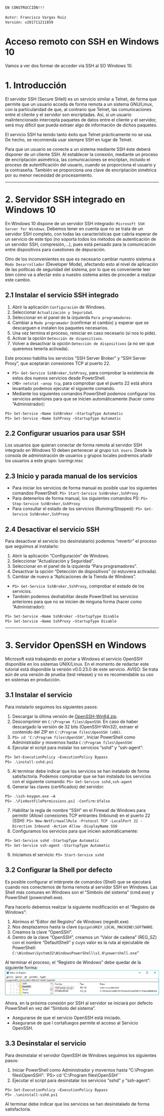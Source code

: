     EN CONSTRUCCIÓN!!!

    Autor: Francisco Vargas Ruiz
    Versión: v201711211859

# Acceso remoto con SSH en Windows 10

Vamos a ver dos formar de acceder vía SSH al SO Windows 10.

# 1. Introducción

El servidor SSH (Secure SHell) es un servicio similar a Telnet, de forma que permite que un usuario acceda de forma remota a un sistema GNU/Linux, con la particularidad de que, al contrario que Telnet, las comunicaciones entre el cliente y el servidor son encriptadas. Así, si un usuario malintencionado intercepta paquetes de datos entre el cliente y el servidor, será muy difícil que pueda extraer algo de información de dichos paquetes.

El servicio SSH ha tenido tanto éxito que Telnet prácticamente no se usa. De hecho, se recomienda usar siempre SSH en lugar de Telnet.

Para que un usuario se conecte a un sistema mediante SSH éste deberá disponer de un cliente SSH. Al establecer la conexión, mediante un proceso de encriptación asimétrica, las comunicaciones se encriptan, incluido el proceso de autentificación del usuario, cuando se proporciona el usuario y la contraseña. También se proporciona una clave de encriptación simétrica por su
menor necesidad de procesamiento.

---

# 2. Servidor SSH integrado en Windows 10

En Windows 10 dispone de un servidor SSH integrado: `Microsoft SSH Server for Windows`.
Debemos tener en cuenta que no se trata de un servidor SSH completo, con todas las características que cabría esperar de un
servicio de este tipo (no soporta todos los métodos de autenticación de un servidor SSH, compresión,...), pues está pensado para la comunicación entre dispositivos para cuestiones de depuración.

Otro de los inconvenientes es que es necesario cambiar nuestro sistema a `Modo Desarrollador` (Developer Mode), afectando
esto al nivel de aplicación de las políticas de seguridad del sistema, por lo que es conveniente leer bien cómo va a afectar esto a nuestro sistema antes de proceder a realizar este cambio.

## 2.1 Instalar el servicio SSH integrado

1. Abrir la aplicación `Configuración` de Windows.
2. Seleccionar `Actualización y Seguridad`.
3. Seleccionar en el panel de la izquierda `Para programadores`.
4. Cambiar a `Modo programador` (confirmar el cambio) y esperar que se descarguen e instalen los paquetes necesarios.
5. Una vez termina el proceso, reiniciar en caso necesario (si nos lo pide).
6. Activar la opción `Detección de dispositivos`.
7. Volver a desactivar la opción `Detección de dispositivos` (a no ser que queremos tenerla activada).

Este proceso habilita los servicios “SSH Server Broker” y “SSH Server Proxy”, que aceptarán conexiones TCP al puerto 22.

* `PS> Get-Service SshBroker,SshProxy`, para comprobar la existencia de estos dos nuevos servicios desde PowerShell.
* `CMD> netstat –anop tcp`, para comprobar que el puerto 22 está ahora levantado podemos ejecutar el siguiente comando.
* Mediante los siguientes comandos PowerShell podemos configurar los servicios anteriores para que se inicien automáticamente
(hacer como “Administrador):
```
PS> Set-Service –Name SshBroker –StartupType Automatic
PS> Set-Service –Name SshProxy –StartupType Automatic
```

## 2.2 Configurar usuarios para usar SSH

Los usuarios que quieran conectar de forma remota al servidor SSH integrado en Windows 10 deben pertenecer al grupo `Ssh
Users`. Desde la consola de administración de usuarios y grupos locales podremos añadir los usuarios a este grupo:
lusrmgr.msc

## 2.3 Inicio y parada manual de los servicios

* Para iniciar los servicios de forma manual es posible usar los siguientes comandos PowerShell: `PS> Start-Service SshBroker,SshProxy`
* Para detenerlos de forma manual, los siguientes comandos PS: `PS> Stop-Service SshBroker,SshProxy`
* Para consultar el estado de los servicios (Running/Stopped): `PS> Get-Service SshBroker,SshProxy`

## 2.4 Desactivar el servicio SSH

Para desactivar el servicio (no desinstalarlo) podemos “revertir” el proceso que seguimos al instalarlo:
1. Abrir la aplicación “Configuración” de Windows.
2. Seleccionar “Actualización y Seguridad”.
3. Seleccionar en el panel de la izquierda “Para programadores”.
4. Desactivar la opción “Detección de dispositivos” (si estuviera activada).
5. Cambiar de nuevo a “Aplicaciones de la Tienda de Windows”.

* `PS> Get-Service SshBroker,SshProxy`, comprobar el estado de los servicios.
* También podemos deshabilitar desde PowerShell los servicios anteriores para que no se inicien de ninguna forma (hacer como
“Administrador):
```
PS> Set-Service –Name SshBroker –StartupType Disable
PS> Set-Service –Name SshProxy –StartupType Disable
```

---

# 3. Servidor OpenSSH en Windows

Microsoft está trabajando en portar a Windows el servicio OpenSSH disponible en los sistemas UNIX/Linux. En el momento de
redactar este tutorial está disponible la versión v0.0.23.0 de este servicio.
AVISO: Se trata aún de una versión de prueba (test release) y no es recomendable su uso en sistemas en producción.

## 3.1 Instalar el servicio

Para instalarlo seguimos los siguientes pasos:

1. Descargar la última versión de [OpenSSH-Win64.zip](https://github.com/PowerShell/Win32-OpenSSH/releases/latest/).
2. Descomprimir en `C:\Program files\OpenSSH`. En caso de haber descargado la versión de 32 bits (OpenSSH-Win32), extraer el contenido del ZIP en `C:\Program files\OpenSSH (x86)`.
3. `PS> cd ‘C:\Program files\OpenSSH’`, Iniciar PowerShell como Administrador y movernos hasta `C:\Program files\OpenSSH`:
4. Ejecutar el script para instalar los servicios “sshd” y “ssh-agent”:
```
PS> Set-ExecutionPolicy –ExecutionPolicy Bypass
PS> .\install-sshd.ps1
```
5. Al terminar debe indicar que los servicios se han instalado de forma satisfactoria. Podemos comprobar que se han
instalado los servicios con el siguiente comando: `PS> Get-Service sshd,ssh-agent`
6. Generar las claves (certificados) del servidor:
```
PS> .\ssh-keygen.exe –A
PS> .\FixHostFilePermissions.ps1 -Confirm:$false
```
7. Habilitar la regla de nombre “SSH” en el Firewall de Windows para permitir (Allow) conexiones TCP entrantes
(Inbound) en el puerto 22 (SSH): `PS> New-NetFirewallRule -Protocol TCP -LocalPort 22 -Direction Inbound -Action Allow -DisplayName SSH`
8. Configuramos los servicios para que inicien automáticamente:
```
PS> Set-Service sshd -StartupType Automatic
PS> Set-Service ssh-agent -StartupType Automatic
```
9. Iniciamos el servicio: `PS> Start-Service sshd`

## 3.2 Configurar la Shell por defecto

Es posible configurar el intérprete de comandos (Shell) que se ejecutará cuando nos conectemos de forma remota al servidor SSH en Windows. Las Shell más comunes en Windows son el “Símbolo del sistema” (cmd.exe) y PowerShell (powershell.exe).

Para hacerlo debemos realizar la siguiente modificación en el “Registro de Windows”:
1. Abrimos el “Editor del Registro” de Windows (regedit.exe).
2. Nos desplazamos hasta la clave `Equipo\HKEY_LOCAL_MACHINE\SOFTWARE`.
3. Creamos la clave “OpenSSH”.
4. Dentro de la clave “OpenSSH”, creamos un “Valor de cadena” (REG_SZ) con el nombre “DefaultShell” y cuyo valor es
la ruta al ejecutable de PowerShell:
`C:\Windows\System32\WindowsPowerShell\v1.0\powershell.exe”`

Al terminar el proceso, el “Registro de Windows” debe quedar de la siguiente forma:
![Imagen](images/w10-registro-powershell.png)

Ahora, en la próxima conexión por SSH al servidor se iniciará por defecto PowerShell en vez del “Símbolo del sistema”.

* Asegurarse de que el servicio OpenSSH está iniciado.
* Asegurarse de que l cortafuegos permite el acceso al Servicio OpenSSH.

## 3.3 Desinstalar el servicio

Para desinstalar el servidor OpenSSH de Windows seguimos los siguientes pasos:
1. Iniciar PowerShell como Administrador y movernos hasta “C:\Program files\OpenSSH”:
`PS> cd ‘C:\Program files\OpenSSH’``
2. Ejecutar el script para desinstalar los servicios “sshd” y “ssh-agent”:
```
PS> Set-ExecutionPolicy –ExecutionPolicy Bypass
PS> .\uninstall-sshd.ps1
```
Al terminar debe indicar que los servicios se han desinstalado de forma satisfactoria.
